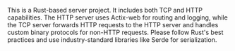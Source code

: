 <!-- Use this file to provide workspace-specific custom instructions to Copilot. For more details, visit https://code.visualstudio.com/docs/copilot/copilot-customization#_use-a-githubcopilotinstructionsmd-file -->

This is a Rust-based server project. It includes both TCP and HTTP capabilities. The HTTP server uses Actix-web for routing and logging, while the TCP server forwards HTTP requests to the HTTP server and handles custom binary protocols for non-HTTP requests. Please follow Rust's best practices and use industry-standard libraries like Serde for serialization.
